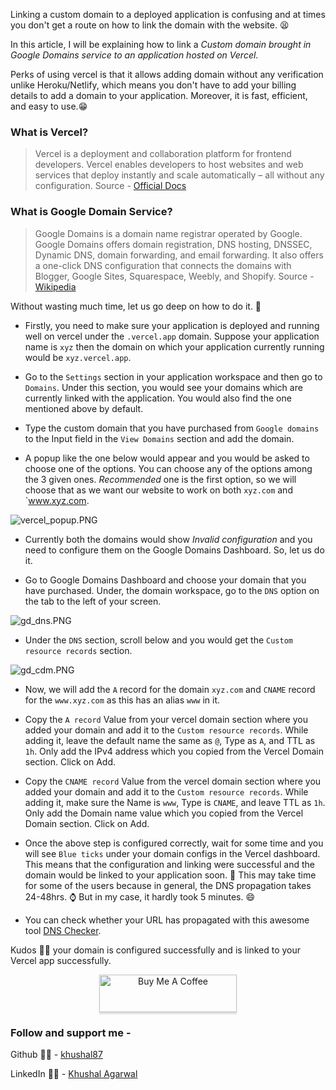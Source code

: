 Linking a custom domain to a deployed application is confusing and at times you don't get a route on how to link the domain with the website. 😫 

In this article, I will be explaining how to link a *Custom domain brought in Google Domains service to an application hosted on Vercel*. 

Perks of using vercel is that it allows adding domain without any verification unlike Heroku/Netlify, which means you don't have to add your billing details to add a domain to your application. Moreover, it is fast, efficient, and easy to use.😁

### What is Vercel?

> ​Vercel is a deployment and collaboration platform for frontend developers. ​Vercel enables developers to host websites and web services that deploy instantly and scale automatically – all without any configuration. Source -  [Official Docs](https://vercel.com/docs) 

### What is Google Domain Service?

> Google Domains is a domain name registrar operated by Google. Google Domains offers domain registration, DNS hosting, DNSSEC, Dynamic DNS, domain forwarding, and email forwarding. It also offers a one-click DNS configuration that connects the domains with Blogger, Google Sites, Squarespace, Weebly, and Shopify. Source -  [Wikipedia](https://en.wikipedia.org/wiki/Google_Domains) 

Without wasting much time, let us go deep on how to do it. 🤔

- Firstly, you need to make sure your application is deployed and running well on vercel under the `.vercel.app` domain. Suppose your application name is `xyz` then the domain on which your application currently running would be `xyz.vercel.app`.

- Go to the `Settings` section in your application workspace and then go to `Domains`. Under this section, you would see your domains which are currently linked with the application. You would also find the one mentioned above by default.

- Type the custom domain that you have purchased from `Google domains` to the Input field in the `View Domains` section and add the domain.

- A popup like the one below would appear and you would be asked to choose one of the options. You can choose any of the options among the 3 given ones. *Recommended* one is the first option, so we will choose that as we want our website to work on both `xyz.com` and `www.xyz.com.

![vercel_popup.PNG](https://cdn.hashnode.com/res/hashnode/image/upload/v1619718995429/oEW54x4cI.png)

- Currently both the domains would show *Invalid configuration* and you need to configure them on the Google Domains Dashboard. So, let us do it.

- Go to Google Domains Dashboard and choose your domain that you have purchased. Under, the domain workspace, go to the `DNS` option on the tab to the left of your screen.

![gd_dns.PNG](https://cdn.hashnode.com/res/hashnode/image/upload/v1619719184146/xHLqBljzf.png)

- Under the `DNS` section, scroll below and you would get the `Custom resource records` section. 

![gd_cdm.PNG](https://cdn.hashnode.com/res/hashnode/image/upload/v1619719310167/PxL9Mr1dm.png)

- Now, we will add the `A` record for the domain `xyz.com` and `CNAME` record for the `www.xyz.com` as this has an alias `www` in it.

- Copy the `A record` Value from your vercel domain section where you added your domain and add it to the `Custom resource records`. While adding it, leave the default name the same as `@`, Type as `A`, and TTL as `1h`. Only add the IPv4 address which you copied from the Vercel Domain section. Click on Add.

- Copy the `CNAME record` Value from the vercel domain section where you added your domain and add it to the `Custom resource records`. While adding it, make sure the Name is `www`, Type is `CNAME`, and leave TTL as `1h`. Only add the Domain name value which you copied from the Vercel Domain section. Click on Add.

- Once the above step is configured correctly, wait for some time and you will see `Blue ticks` under your domain configs in the Vercel dashboard. This means that the configuration and linking were successful and the domain would be linked to your application soon. 🎊 This may take time for some of the users because in general, the DNS propagation takes 24-48hrs. ⌚ But in my case, it hardly took 5 minutes. 😄

- You can check whether your URL has propagated with this awesome tool  [DNS Checker](https://dnschecker.org/).

Kudos 👏👏 your domain is configured successfully and is linked to your Vercel app successfully. 

<p align="center">
    <a href="https://www.buymeacoffee.com/khushal87" target="_blank"><img src="https://www.buymeacoffee.com/assets/img/custom_images/orange_img.png" alt="Buy Me A Coffee" style="height: 60px !important;width: 220px !important;box-shadow: 0px 3px 2px 0px rgba(190, 190, 190, 0.5) !important;-webkit-box-shadow: 0px 3px 2px 0px rgba(190, 190, 190, 0.5) !important;" ></a>
</p>

### Follow and support me -
Github 👨‍💻 -  [khushal87](https://github.com/khushal87) 

LinkedIn 👨‍💻 - [Khushal Agarwal](https://www.linkedin.com/in/khushal87/)
